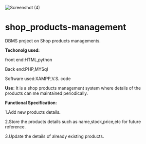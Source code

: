 ![Screenshot (4)](https://user-images.githubusercontent.com/117847774/200920438-ada66b45-b4c7-4db4-b933-0ef1ba3c7de5.png)
# shop_products-management
DBMS project on Shop products managements.

**Techonolg used:**

front end:HTML,python

Back end:PHP,MYSql

Software used:XAMPP,V.S. code

**Use:**
It is a shop products management system where details of the products can me maintained periodically.

**Functional Specification:**

1.Add new products details.

2.Store the products details such as name,stock,price,etc for future reference.

3.Update the details of already existing products.



